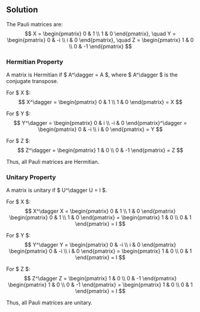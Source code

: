 <!-- 6. Show that the Pauli matrices are Hermitian and unitary. -->

## Solution

The Pauli matrices are:
$$
X = \begin{pmatrix} 0 & 1 \\ 1 & 0 \end{pmatrix}, \quad Y = \begin{pmatrix} 0 & -i \\ i & 0 \end{pmatrix}, \quad Z = \begin{pmatrix} 1 & 0 \\ 0 & -1 \end{pmatrix}
$$

### Hermitian Property

A matrix is Hermitian if $ A^\dagger = A $, where $ A^\dagger $ is the conjugate transpose.

For $ X $:
$$
X^\dagger = \begin{pmatrix} 0 & 1 \\ 1 & 0 \end{pmatrix} = X
$$

For $ Y $:
$$
Y^\dagger = \begin{pmatrix} 0 & i \\ -i & 0 \end{pmatrix}^\dagger = \begin{pmatrix} 0 & -i \\ i & 0 \end{pmatrix} = Y
$$

For $ Z $:
$$
Z^\dagger = \begin{pmatrix} 1 & 0 \\ 0 & -1 \end{pmatrix} = Z
$$

Thus, all Pauli matrices are Hermitian.

### Unitary Property

A matrix is unitary if $ U^\dagger U = I $.

For $ X $:
$$
X^\dagger X = \begin{pmatrix} 0 & 1 \\ 1 & 0 \end{pmatrix} \begin{pmatrix} 0 & 1 \\ 1 & 0 \end{pmatrix} = \begin{pmatrix} 1 & 0 \\ 0 & 1 \end{pmatrix} = I
$$

For $ Y $:
$$
Y^\dagger Y = \begin{pmatrix} 0 & -i \\ i & 0 \end{pmatrix} \begin{pmatrix} 0 & -i \\ i & 0 \end{pmatrix} = \begin{pmatrix} 1 & 0 \\ 0 & 1 \end{pmatrix} = I
$$

For $ Z $:
$$
Z^\dagger Z = \begin{pmatrix} 1 & 0 \\ 0 & -1 \end{pmatrix} \begin{pmatrix} 1 & 0 \\ 0 & -1 \end{pmatrix} = \begin{pmatrix} 1 & 0 \\ 0 & 1 \end{pmatrix} = I
$$

Thus, all Pauli matrices are unitary.
